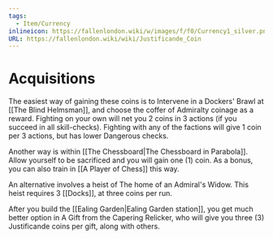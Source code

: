 ```yaml
---
tags:
  - Item/Currency
inlineicon: https://fallenlondon.wiki/w/images/f/f0/Currency1_silver.png
URL: https://fallenlondon.wiki/wiki/Justificande_Coin
---
```


# Acquisitions

The easiest way of gaining these coins is to Intervene in a Dockers' Brawl at [[The Blind Helmsman]], and choose the coffer of Admiralty coinage as a reward. Fighting on your own will net you 2 coins in 3 actions (if you succeed in all skill-checks). Fighting with any of the factions will give 1 coin per 3 actions, but has lower Dangerous checks.

Another way is within [[The Chessboard|The Chessboard in Parabola]]. Allow yourself to be sacrificed and you will gain one (1) coin. As a bonus, you can also train in [[A Player of Chess]] this way.

An alternative involves a heist of The home of an Admiral's Widow. This heist requires 3 [[Docks]], at three coins per run.

After you build the [[Ealing Garden|Ealing Garden station]], you get much better option in A Gift from the Capering Relicker, who will give you three (3) Justificande coins per gift, along with others. 